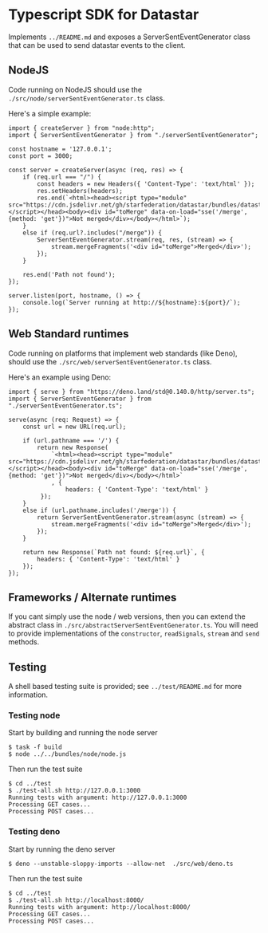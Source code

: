 # Typescript SDK for Datastar

Implements `../README.md` and exposes a ServerSentEventGenerator class that can be used to
send datastar events to the client.

## NodeJS

Code running on NodeJS should use the `./src/node/serverSentEventGenerator.ts` class.

Here's a simple example:

```
import { createServer } from "node:http";
import { ServerSentEventGenerator } from "./serverSentEventGenerator";

const hostname = '127.0.0.1';
const port = 3000;

const server = createServer(async (req, res) => {
    if (req.url === "/") {
        const headers = new Headers({ 'Content-Type': 'text/html' });
        res.setHeaders(headers);
        res.end(`<html><head><script type="module" src="https://cdn.jsdelivr.net/gh/starfederation/datastar/bundles/datastar.js"></script></head><body><div id="toMerge" data-on-load="sse('/merge', {method: 'get'})">Not merged</div></body></html>`);
    }
    else if (req.url?.includes("/merge")) {
        ServerSentEventGenerator.stream(req, res, (stream) => {
            stream.mergeFragments('<div id="toMerge">Merged</div>');
        });
    }

    res.end('Path not found');
});

server.listen(port, hostname, () => {
	console.log(`Server running at http://${hostname}:${port}/`);
});
```

## Web Standard runtimes

Code running on platforms that implement web standards (like Deno), should use the `./src/web/serverSentEventGenerator.ts` class.

Here's an example using Deno:

```
import { serve } from "https://deno.land/std@0.140.0/http/server.ts";
import { ServerSentEventGenerator } from "./serverSentEventGenerator.ts";

serve(async (req: Request) => {
    const url = new URL(req.url);

    if (url.pathname === '/') {
        return new Response(
            `<html><head><script type="module" src="https://cdn.jsdelivr.net/gh/starfederation/datastar/bundles/datastar.js"></script></head><body><div id="toMerge" data-on-load="sse('/merge', {method: 'get'})">Not merged</div></body></html>`
            , {
                headers: { 'Content-Type': 'text/html' }
         });
    }
    else if (url.pathname.includes('/merge')) {
        return ServerSentEventGenerator.stream(async (stream) => {
            stream.mergeFragments('<div id="toMerge">Merged</div>');
        });
    }

    return new Response(`Path not found: ${req.url}`, {
        headers: { 'Content-Type': 'text/html' }
    });
});
```

## Frameworks / Alternate runtimes

If you cant simply use the node / web versions, then you can extend the abstract class in `./src/abstractServerSentEventGenerator.ts`. You will need to provide implementations of the `constructor`, `readSignals`, `stream` and `send` methods.

## Testing

A shell based testing suite is provided; see `../test/README.md` for more information.

### Testing node

Start by building and running the node server

```
$ task -f build
$ node ../../bundles/node/node.js
```

Then run the test suite

```
$ cd ../test
$ ./test-all.sh http://127.0.0.1:3000
Running tests with argument: http://127.0.0.1:3000
Processing GET cases...
Processing POST cases...
```

### Testing deno

Start by running the deno server

```
$ deno --unstable-sloppy-imports --allow-net  ./src/web/deno.ts
```

Then run the test suite

```
$ cd ../test
$ ./test-all.sh http://localhost:8000/
Running tests with argument: http://localhost:8000/
Processing GET cases...
Processing POST cases...
```
